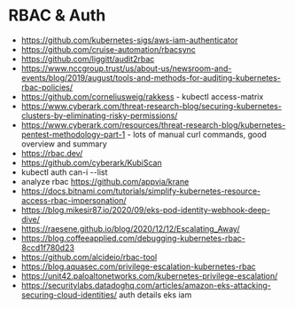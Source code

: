 # RBAC & Auth

* https://github.com/kubernetes-sigs/aws-iam-authenticator
* https://github.com/cruise-automation/rbacsync
* https://github.com/liggitt/audit2rbac
* https://www.nccgroup.trust/us/about-us/newsroom-and-events/blog/2019/august/tools-and-methods-for-auditing-kubernetes-rbac-policies/
* https://github.com/corneliusweig/rakkess - kubectl access-matrix
* https://www.cyberark.com/threat-research-blog/securing-kubernetes-clusters-by-eliminating-risky-permissions/
* https://www.cyberark.com/resources/threat-research-blog/kubernetes-pentest-methodology-part-1 - lots of manual curl commands, good overview and summary
* https://rbac.dev/
* https://github.com/cyberark/KubiScan
* kubectl auth can-i --list
* analyze rbac https://github.com/appvia/krane
* https://docs.bitnami.com/tutorials/simplify-kubernetes-resource-access-rbac-impersonation/
* https://blog.mikesir87.io/2020/09/eks-pod-identity-webhook-deep-dive/
* https://raesene.github.io/blog/2020/12/12/Escalating_Away/
* https://blog.coffeeapplied.com/debugging-kubernetes-rbac-8ccd1f780d23
* https://github.com/alcideio/rbac-tool
* https://blog.aquasec.com/privilege-escalation-kubernetes-rbac
* https://unit42.paloaltonetworks.com/kubernetes-privilege-escalation/
* https://securitylabs.datadoghq.com/articles/amazon-eks-attacking-securing-cloud-identities/ auth details eks iam
